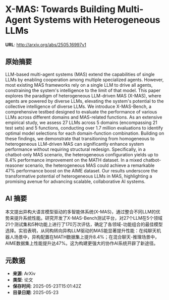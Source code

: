 # X-MAS: Towards Building Multi-Agent Systems with Heterogeneous LLMs

**URL**: http://arxiv.org/abs/2505.16997v1

## 原始摘要

LLM-based multi-agent systems (MAS) extend the capabilities of single LLMs by
enabling cooperation among multiple specialized agents. However, most existing
MAS frameworks rely on a single LLM to drive all agents, constraining the
system's intelligence to the limit of that model. This paper explores the
paradigm of heterogeneous LLM-driven MAS (X-MAS), where agents are powered by
diverse LLMs, elevating the system's potential to the collective intelligence
of diverse LLMs. We introduce X-MAS-Bench, a comprehensive testbed designed to
evaluate the performance of various LLMs across different domains and
MAS-related functions. As an extensive empirical study, we assess 27 LLMs
across 5 domains (encompassing 21 test sets) and 5 functions, conducting over
1.7 million evaluations to identify optimal model selections for each
domain-function combination. Building on these findings, we demonstrate that
transitioning from homogeneous to heterogeneous LLM-driven MAS can
significantly enhance system performance without requiring structural redesign.
Specifically, in a chatbot-only MAS scenario, the heterogeneous configuration
yields up to 8.4\% performance improvement on the MATH dataset. In a mixed
chatbot-reasoner scenario, the heterogeneous MAS could achieve a remarkable
47\% performance boost on the AIME dataset. Our results underscore the
transformative potential of heterogeneous LLMs in MAS, highlighting a promising
avenue for advancing scalable, collaborative AI systems.


## AI 摘要

本文提出异构大语言模型驱动的多智能体系统(X-MAS)，通过整合不同LLM的优势来提升系统性能。研究开发了X-MAS-Bench测试平台，对27个LLM在5个领域21个测试集和5种功能上进行了170万次评估，确定了各领域-功能组合的最佳模型选择。实验表明，从同构转向异构LLM驱动的MAS能显著提升性能：在纯聊天机器人场景中，异构配置在MATH数据集上提升8.4%；在混合聊天-推理场景中，AIME数据集上性能提升达47%。这为构建更强大的协作AI系统开辟了新途径。

## 元数据

- **来源**: ArXiv
- **类型**: 论文
- **保存时间**: 2025-05-23T15:01:42Z
- **目录日期**: 2025-05-23
